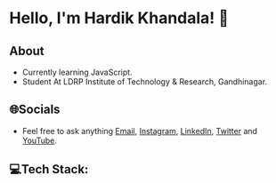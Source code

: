 # Hello, I'm Hardik Khandala! 👋

## **About**

- Currently learning JavaScript.
- Student At LDRP Institute of Technology & Research, Gandhinagar.

## **🌐Socials**
- Feel free to ask anything [Email](hardik.khandala22@gmauil.com), [Instagram](https://www.instagram.com/hardik.khandala22), [LinkedIn](https://www.linkedin.com/in/hardik-khandala/), [Twitter](https://www.twitter.com/hardik_khandala) and [YouTube](https://www.youtube.com/c/HardikKhandala).

## **💻Tech Stack:**

